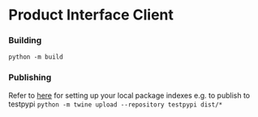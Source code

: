 #   Product Interface Client
### Building
`python -m build`

### Publishing

Refer to [here](https://packaging.python.org/en/latest/specifications/pypirc/) for setting up your local package indexes
e.g. to publish to testpypi
`python -m twine upload --repository testpypi dist/*`